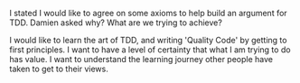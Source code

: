 I stated I would like to agree on some axioms to help build an argument for TDD. 
Damien asked why? What are we trying to achieve?

I would like to learn the art of TDD, and writing 'Quality Code' by getting to first principles. 
I want to have a level of certainty that what I am trying to do has value. 
I want to understand the learning journey other people have taken to get to their views. 
